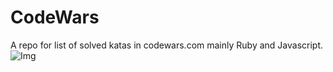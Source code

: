# CodeWars
A repo for list of solved katas in codewars.com mainly Ruby and Javascript.
![Img](https://www.codewars.com/users/allezz/badges/large)
